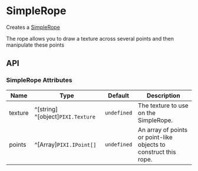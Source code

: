 # SimpleRope

Creates a [SimpleRope](https://pixijs.download/release/docs/PIXI.SimpleRope.html)

The rope allows you to draw a texture across several points and then manipulate these points

<demo src="./demo/basic.vue" :width="400" />

## API

### SimpleRope Attributes

| Name | Type | Default | Description |
| --- | --- | --- | --- |
| texture | ^[string] ^[object]`PIXI.Texture` | `undefined` | The texture to use on the SimpleRope. |
| points | ^[Array<object>]`PIXI.IPoint[]` | `undefined` | An array of points or point-like objects to construct this rope. |

